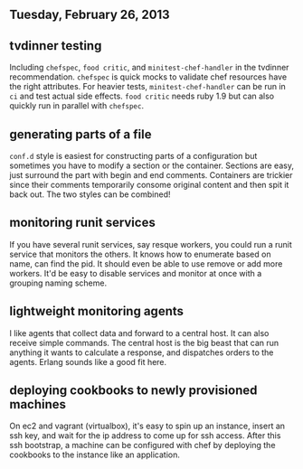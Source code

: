 ## Tuesday, February 26, 2013

## tvdinner testing

Including `chefspec`, `food critic`, and `minitest-chef-handler` in the
tvdinner recommendation.  `chefspec` is quick mocks to validate chef
resources have the right attributes.  For heavier tests,
`minitest-chef-handler` can be run in `ci` and test actual side effects.
`food critic` needs ruby 1.9 but can also quickly run in parallel with
`chefspec`.

## generating parts of a file

`conf.d` style is easiest for constructing parts of a configuration but
sometimes you have to modify a section or the container.  Sections are
easy, just surround the part with begin and end comments.  Containers
are trickier since their comments temporarily consome original content
and then spit it back out.  The two styles can be combined!

## monitoring runit services

If you have several runit services, say resque workers, you could run a
runit service that monitors the others.  It knows how to enumerate based
on name, can find the pid.  It should even be able to use remove or add
more workers.  It'd be easy to disable services and monitor at once
with a grouping naming scheme.

## lightweight monitoring agents

I like agents that collect data and forward to a central host.  It can
also receive simple commands.  The central host is the big beast that
can run anything it wants to calculate a response, and dispatches orders
to the agents.  Erlang sounds like a good fit here.

## deploying cookbooks to newly provisioned machines

On ec2 and vagrant (virtualbox), it's easy to spin up an instance,
insert an ssh key, and wait for the ip address to come up for ssh
access.  After this ssh bootstrap, a machine can be configured with chef
by deploying the cookbooks to the instance like an application.

